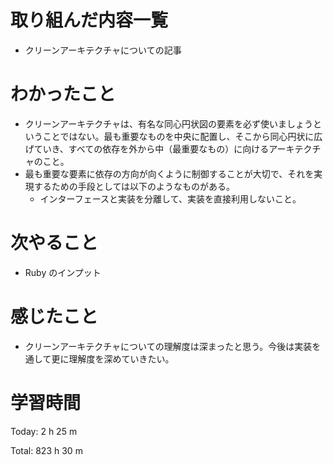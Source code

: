 # 取り組んだ内容一覧
- クリーンアーキテクチャについての記事

# わかったこと
- クリーンアーキテクチャは、有名な同心円状図の要素を必ず使いましょうということではない。最も重要なものを中央に配置し、そこから同心円状に広げていき、すべての依存を外から中（最重要なもの）に向けるアーキテクチャのこと。
- 最も重要な要素に依存の方向が向くように制御することが大切で、それを実現するための手段としては以下のようなものがある。
  - インターフェースと実装を分離して、実装を直接利用しないこと。

# 次やること
- Ruby のインプット

# 感じたこと
- クリーンアーキテクチャについての理解度は深まったと思う。今後は実装を通して更に理解度を深めていきたい。

# 学習時間
Today: 2 h 25 m

Total: 823 h 30 m
